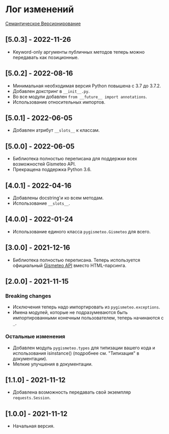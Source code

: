 # Лог изменений

[Семантическое Версионирование](https://semver.org/lang/ru/)

## [5.0.3] - 2022-11-26

- Keyword-only аргументы публичных методов теперь можно передавать как позиционные.

## [5.0.2] - 2022-08-16

- Минимальная необходимая версия Python повышена с 3.7 до 3.7.2.
- Добавлен докстринг в `__init__.py`.
- Во все модули добавлен `from __future__ import annotations`.
- Использование относительных импортов.

## [5.0.1] - 2022-06-05

- Добавлен атрибут `__slots__` к классам.

## [5.0.0] - 2022-06-05

- Библиотека полностью переписана для поддержки всех возможностей Gismeteo API.
- Прекращена поддержка Python 3.6.

## [4.0.1] - 2022-04-16

- Добавлены docstring'и ко всем методам.
- Использование `__slots__`.

## [4.0.0] - 2022-01-24

- Использование единого класса `pygismeteo.Gismeteo` для всего.

## [3.0.0] - 2021-12-16

- Библиотека полностью переписана. Теперь используется официальный [Gismeteo API](https://gismeteo.ru/api/) вместо HTML-парсинга.

## [2.0.0] - 2021-11-15

### Breaking changes

- Исключения теперь надо импортировать из `pygismeteo.exceptions`.
- Имена модулей, которые не подразумеваются быть импортированными конечным пользователем, теперь начинаются с `_`.

### Остальные изменения

- Добавлен модуль `pygismeteo.types` для типизации вашего кода и использования isinstance() (подробнее см. "Типизация" в документации).
- Мелкие улучшения в документации.

## [1.1.0] - 2021-11-12

- Добавлена возможность передавать свой экземпляр `requests.Session`.

## [1.0.0] - 2021-11-12

- Начальная версия.

